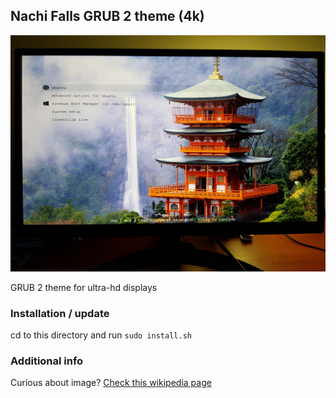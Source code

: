## Nachi Falls GRUB 2 theme (4k)

![preview](preview.jpg)

GRUB 2 theme for ultra-hd displays

### Installation / update

cd to this directory and run `sudo install.sh`

### Additional info

Curious about image? [Check this wikipedia page](https://en.wikipedia.org/wiki/Seiganto-ji)
